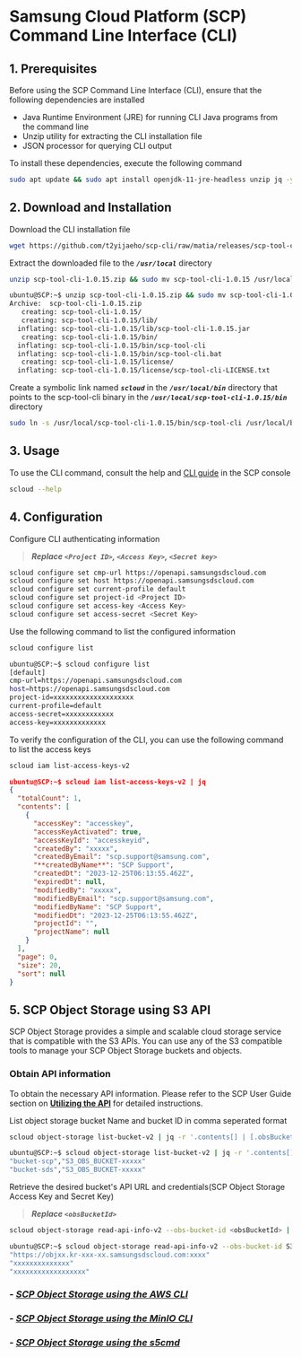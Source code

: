 # Samsung Cloud Platform (SCP) Command Line Interface (CLI)

## 1. Prerequisites

Before using the SCP Command Line Interface (CLI), ensure that the following dependencies are installed

- Java Runtime Environment (JRE) for running CLI Java programs from the command line
- Unzip utility for extracting the CLI installation file
- JSON processor for querying CLI output

To install these dependencies, execute the following command

```sh
sudo apt update && sudo apt install openjdk-11-jre-headless unzip jq -y
```

## 2. Download and Installation

Download the CLI installation file

```sh
wget https://github.com/t2yijaeho/scp-cli/raw/matia/releases/scp-tool-cli-1.0.15.zip
```

Extract the downloaded file to the ***`/usr/local`*** directory

```sh
unzip scp-tool-cli-1.0.15.zip && sudo mv scp-tool-cli-1.0.15 /usr/local/
```

```sh
ubuntu@SCP:~$ unzip scp-tool-cli-1.0.15.zip && sudo mv scp-tool-cli-1.0.15 /usr/local/
Archive:  scp-tool-cli-1.0.15.zip
   creating: scp-tool-cli-1.0.15/
   creating: scp-tool-cli-1.0.15/lib/
  inflating: scp-tool-cli-1.0.15/lib/scp-tool-cli-1.0.15.jar
   creating: scp-tool-cli-1.0.15/bin/
  inflating: scp-tool-cli-1.0.15/bin/scp-tool-cli
  inflating: scp-tool-cli-1.0.15/bin/scp-tool-cli.bat
   creating: scp-tool-cli-1.0.15/license/
  inflating: scp-tool-cli-1.0.15/license/scp-tool-cli-LICENSE.txt
```

Create a symbolic link named ***`scloud`*** in the ***`/usr/local/bin`*** directory that points to the scp-tool-cli binary in the ***`/usr/local/scp-tool-cli-1.0.15/bin`*** directory

```sh
sudo ln -s /usr/local/scp-tool-cli-1.0.15/bin/scp-tool-cli /usr/local/bin/scloud
```

## 3. Usage

To use the CLI command, consult the help and [CLI guide](https://cloud.samsungsds.com/openapiguide/#/docs/v2-en-overview-overview) in the SCP console

```sh
scloud --help
```

## 4. Configuration

Configure CLI authenticating information
>***Replace `<Project ID>`, `<Access Key>`, `<Secret key>`***

```sh
scloud configure set cmp-url https://openapi.samsungsdscloud.com
scloud configure set host https://openapi.samsungsdscloud.com
scloud configure set current-profile default
scloud configure set project-id <Project ID>
scloud configure set access-key <Access Key>
scloud configure set access-secret <Secret Key>
```

Use the following command to list the configured information

```sh
scloud configure list
```

```sh
ubuntu@SCP:~$ scloud configure list
[default]
cmp-url=https://openapi.samsungsdscloud.com
host=https://openapi.samsungsdscloud.com
project-id=xxxxxxxxxxxxxxxxxxxx
current-profile=default
access-secret=xxxxxxxxxxxx
access-key=xxxxxxxxxxxxx
```

To verify the configuration of the CLI, you can use the following command to list the access keys

```sh
scloud iam list-access-keys-v2
```

```json
ubuntu@SCP:~$ scloud iam list-access-keys-v2 | jq
{
  "totalCount": 1,
  "contents": [
    {
      "accessKey": "accesskey",
      "accessKeyActivated": true,
      "accessKeyId": "accesskeyid",
      "createdBy": "xxxxx",
      "createdByEmail": "scp.support@samsung.com",
      "**createdByName**": "SCP Support",
      "createdDt": "2023-12-25T06:13:55.462Z",
      "expiredDt": null,
      "modifiedBy": "xxxxx",
      "modifiedByEmail": "scp.support@samsung.com",
      "modifiedByName": "SCP Support",
      "modifiedDt": "2023-12-25T06:13:55.462Z",
      "projectId": "",
      "projectName": null
    }
  ],
  "page": 0,
  "size": 20,
  "sort": null
}
```

## 5. SCP Object Storage using S3 API

SCP Object Storage provides a simple and scalable cloud storage service that is compatible with the S3 APIs. You can use any of the S3 compatible tools to manage your SCP Object Storage buckets and objects.

### Obtain API information

To obtain the necessary API information. Please refer to the SCP User Guide section on **[Utilizing the API](https://cloud.samsungsds.com/manual/en/scp_user_guide.html#utilizing_object_storage_api)** for detailed instructions.

List object storage bucket Name and bucket ID in comma seperated format

```sh
scloud object-storage list-bucket-v2 | jq -r '.contents[] | [.obsBucketName, .obsBucketId] | @csv'
```

```sh
ubuntu@SCP:~$ scloud object-storage list-bucket-v2 | jq -r '.contents[] | [.obsBucketName, .obsBucketId] | @csv'
"bucket-scp","S3_OBS_BUCKET-xxxxx"
"bucket-sds","S3_OBS_BUCKET-xxxxx"
```

Retrieve the desired bucket's API URL and credentials(SCP Object Storage Access Key and Secret Key)

>***Replace `<obsBucketId>`***

```sh
scloud object-storage read-api-info-v2 --obs-bucket-id <obsBucketId> | jq '.obsRestEndpoint, .obsAccessKey, .obsSecretKey'
```

```sh
ubuntu@SCP:~$ scloud object-storage read-api-info-v2 --obs-bucket-id S3_OBS_BUCKET-xxxxx | jq '.obsRestEndpoint, .obsAccessKey, .obsSecretKey'
"https://objxx.kr-xxx-xx.samsungsdscloud.com:xxxx"
"xxxxxxxxxxxxxx"
"xxxxxxxxxxxxxxxxxx"
```

### - ***[SCP Object Storage using the AWS CLI](scp-obs-using-aws-cli.md)***

### - ***[SCP Object Storage using the MinIO CLI](scp-obs-using-minio-cli.md)***

### - ***[SCP Object Storage using the s5cmd](scp-obs-using-s5cmd.md)***

